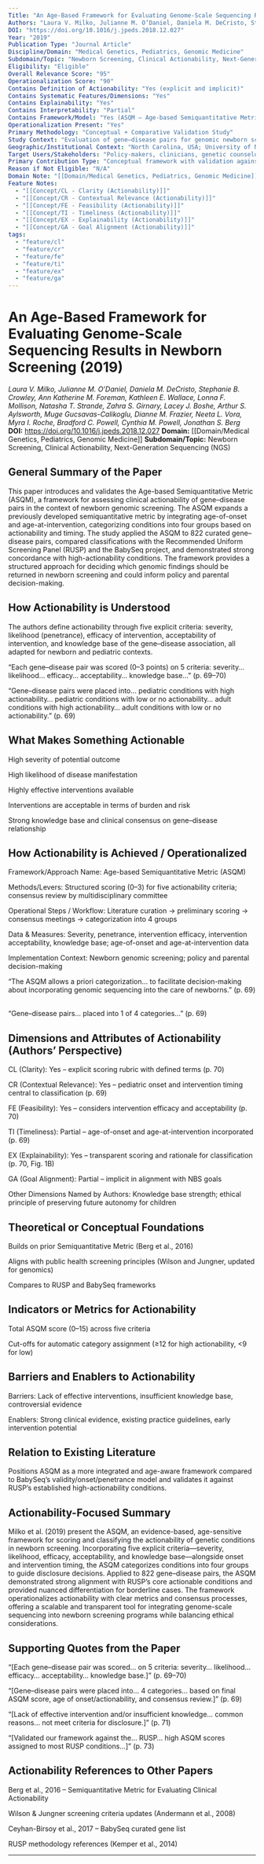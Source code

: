 ```yaml
---
Title: "An Age-Based Framework for Evaluating Genome-Scale Sequencing Results in Newborn Screening"
Authors: "Laura V. Milko, Julianne M. O’Daniel, Daniela M. DeCristo, Stephanie B. Crowley, Ann Katherine M. Foreman, Kathleen E. Wallace, Lonna F. Mollison, Natasha T. Strande, Zahra S. Girnary, Lacey J. Boshe, Arthur S. Aylsworth, Muge Gucsavas-Calikoglu, Dianne M. Frazier, Neeta L. Vora, Myra I. Roche, Bradford C. Powell, Cynthia M. Powell, Jonathan S. Berg"
DOI: "https://doi.org/10.1016/j.jpeds.2018.12.027"
Year: "2019"
Publication Type: "Journal Article"
Discipline/Domain: "Medical Genetics, Pediatrics, Genomic Medicine"
Subdomain/Topic: "Newborn Screening, Clinical Actionability, Next-Generation Sequencing (NGS)"
Eligibility: "Eligible"
Overall Relevance Score: "95"
Operationalization Score: "90"
Contains Definition of Actionability: "Yes (explicit and implicit)"
Contains Systematic Features/Dimensions: "Yes"
Contains Explainability: "Yes"
Contains Interpretability: "Partial"
Contains Framework/Model: "Yes (ASQM – Age-based Semiquantitative Metric)"
Operationalization Present: "Yes"
Primary Methodology: "Conceptual + Comparative Validation Study"
Study Context: "Evaluation of gene–disease pairs for genomic newborn screening using a standardized actionability metric"
Geographic/Institutional Context: "North Carolina, USA; University of North Carolina at Chapel Hill"
Target Users/Stakeholders: "Policy-makers, clinicians, genetic counselors, parents, newborn screening programs"
Primary Contribution Type: "Conceptual framework with validation against existing panels"
Reason if Not Eligible: "N/A"
Domain Note: "[[Domain/Medical Genetics, Pediatrics, Genomic Medicine]]"
Feature Notes:
  - "[[Concept/CL - Clarity (Actionability)]]"
  - "[[Concept/CR - Contextual Relevance (Actionability)]]"
  - "[[Concept/FE - Feasibility (Actionability)]]"
  - "[[Concept/TI - Timeliness (Actionability)]]"
  - "[[Concept/EX - Explainability (Actionability)]]"
  - "[[Concept/GA - Goal Alignment (Actionability)]]"
tags:
  - "feature/cl"
  - "feature/cr"
  - "feature/fe"
  - "feature/ti"
  - "feature/ex"
  - "feature/ga"
---
```

# An Age-Based Framework for Evaluating Genome-Scale Sequencing Results in Newborn Screening (2019)
*Laura V. Milko, Julianne M. O’Daniel, Daniela M. DeCristo, Stephanie B. Crowley, Ann Katherine M. Foreman, Kathleen E. Wallace, Lonna F. Mollison, Natasha T. Strande, Zahra S. Girnary, Lacey J. Boshe, Arthur S. Aylsworth, Muge Gucsavas-Calikoglu, Dianne M. Frazier, Neeta L. Vora, Myra I. Roche, Bradford C. Powell, Cynthia M. Powell, Jonathan S. Berg*
**DOI:** https://doi.org/10.1016/j.jpeds.2018.12.027
**Domain:** [[Domain/Medical Genetics, Pediatrics, Genomic Medicine]]
**Subdomain/Topic:** Newborn Screening, Clinical Actionability, Next-Generation Sequencing (NGS)

## General Summary of the Paper
This paper introduces and validates the Age-based Semiquantitative Metric (ASQM), a framework for assessing clinical actionability of gene–disease pairs in the context of newborn genomic screening. The ASQM expands a previously developed semiquantitative metric by integrating age-of-onset and age-at-intervention, categorizing conditions into four groups based on actionability and timing. The study applied the ASQM to 822 curated gene–disease pairs, compared classifications with the Recommended Uniform Screening Panel (RUSP) and the BabySeq project, and demonstrated strong concordance with high-actionability conditions. The framework provides a structured approach for deciding which genomic findings should be returned in newborn screening and could inform policy and parental decision-making.

## How Actionability is Understood
The authors define actionability through five explicit criteria: severity, likelihood (penetrance), efficacy of intervention, acceptability of intervention, and knowledge base of the gene–disease association, all adapted for newborn and pediatric contexts.

  
“Each gene–disease pair was scored (0–3 points) on 5 criteria: severity… likelihood… efficacy… acceptability… knowledge base…” (p. 69–70)  

  
“Gene–disease pairs were placed into… pediatric conditions with high actionability… pediatric conditions with low or no actionability… adult conditions with high actionability… adult conditions with low or no actionability.” (p. 69)

## What Makes Something Actionable
High severity of potential outcome  

High likelihood of disease manifestation  

Highly effective interventions available  

Interventions are acceptable in terms of burden and risk  

Strong knowledge base and clinical consensus on gene–disease relationship

## How Actionability is Achieved / Operationalized
Framework/Approach Name: Age-based Semiquantitative Metric (ASQM)  

Methods/Levers: Structured scoring (0–3) for five actionability criteria; consensus review by multidisciplinary committee  

Operational Steps / Workflow: Literature curation → preliminary scoring → consensus meetings → categorization into 4 groups  

Data &amp; Measures: Severity, penetrance, intervention efficacy, intervention acceptability, knowledge base; age-of-onset and age-at-intervention data  

Implementation Context: Newborn genomic screening; policy and parental decision-making  

  
“The ASQM allows a priori categorization… to facilitate decision-making about incorporating genomic sequencing into the care of newborns.” (p. 69)  

  
“Gene–disease pairs… placed into 1 of 4 categories…” (p. 69)

## Dimensions and Attributes of Actionability (Authors’ Perspective)
CL (Clarity): Yes – explicit scoring rubric with defined terms (p. 70)  

CR (Contextual Relevance): Yes – pediatric onset and intervention timing central to classification (p. 69)  

FE (Feasibility): Yes – considers intervention efficacy and acceptability (p. 70)  

TI (Timeliness): Partial – age-of-onset and age-at-intervention incorporated (p. 69)  

EX (Explainability): Yes – transparent scoring and rationale for classification (p. 70, Fig. 1B)  

GA (Goal Alignment): Partial – implicit in alignment with NBS goals  

Other Dimensions Named by Authors: Knowledge base strength; ethical principle of preserving future autonomy for children

## Theoretical or Conceptual Foundations
Builds on prior Semiquantitative Metric (Berg et al., 2016)  

Aligns with public health screening principles (Wilson and Jungner, updated for genomics)  

Compares to RUSP and BabySeq frameworks

## Indicators or Metrics for Actionability
Total ASQM score (0–15) across five criteria  

Cut-offs for automatic category assignment (≥12 for high actionability, &lt;9 for low)

## Barriers and Enablers to Actionability
Barriers: Lack of effective interventions, insufficient knowledge base, controversial evidence  

Enablers: Strong clinical evidence, existing practice guidelines, early intervention potential

## Relation to Existing Literature
Positions ASQM as a more integrated and age-aware framework compared to BabySeq’s validity/onset/penetrance model and validates it against RUSP’s established high-actionability conditions.

## Actionability-Focused Summary
Milko et al. (2019) present the ASQM, an evidence-based, age-sensitive framework for scoring and classifying the actionability of genetic conditions in newborn screening. Incorporating five explicit criteria—severity, likelihood, efficacy, acceptability, and knowledge base—alongside onset and intervention timing, the ASQM categorizes conditions into four groups to guide disclosure decisions. Applied to 822 gene–disease pairs, the ASQM demonstrated strong alignment with RUSP’s core actionable conditions and provided nuanced differentiation for borderline cases. The framework operationalizes actionability with clear metrics and consensus processes, offering a scalable and transparent tool for integrating genome-scale sequencing into newborn screening programs while balancing ethical considerations.

## Supporting Quotes from the Paper
“[Each gene–disease pair was scored… on 5 criteria: severity… likelihood… efficacy… acceptability… knowledge base.]” (p. 69–70)  

“[Gene–disease pairs were placed into… 4 categories… based on final ASQM score, age of onset/actionability, and consensus review.]” (p. 69)  

“[Lack of effective intervention and/or insufficient knowledge… common reasons… not meet criteria for disclosure.]” (p. 71)  

“[Validated our framework against the… RUSP… high ASQM scores assigned to most RUSP conditions…]” (p. 73)

## Actionability References to Other Papers
Berg et al., 2016 – Semiquantitative Metric for Evaluating Clinical Actionability  

Wilson &amp; Jungner screening criteria updates (Andermann et al., 2008)  

Ceyhan-Birsoy et al., 2017 – BabySeq curated gene list  

RUSP methodology references (Kemper et al., 2014)

---
